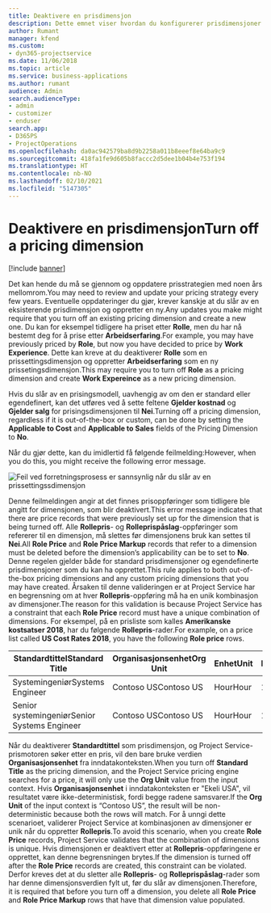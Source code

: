 ```yaml
---
title: Deaktivere en prisdimensjon
description: Dette emnet viser hvordan du konfigurerer prisdimensjoner i Project Service- løsningen.
author: Rumant
manager: kfend
ms.custom:
- dyn365-projectservice
ms.date: 11/06/2018
ms.topic: article
ms.service: business-applications
ms.author: rumant
audience: Admin
search.audienceType:
- admin
- customizer
- enduser
search.app:
- D365PS
- ProjectOperations
ms.openlocfilehash: da0ac942579ba8d9b2258a011b8eeef8e64ba9c9
ms.sourcegitcommit: 418fa1fe9d605b8faccc2d5dee1b04b4e753f194
ms.translationtype: HT
ms.contentlocale: nb-NO
ms.lasthandoff: 02/10/2021
ms.locfileid: "5147305"
---
```

# <a name="turn-off-a-pricing-dimension"></a><span data-ttu-id="3346f-103">Deaktivere en prisdimensjon</span><span class="sxs-lookup"><span data-stu-id="3346f-103">Turn off a pricing dimension</span></span>

[!include [banner](../includes/psa-now-project-operations.md)]

<span data-ttu-id="3346f-104">Det kan hende du må se gjennom og oppdatere prisstrategien med noen års mellomrom.</span><span class="sxs-lookup"><span data-stu-id="3346f-104">You may need to review and update your pricing strategy every few years.</span></span> <span data-ttu-id="3346f-105">Eventuelle oppdateringer du gjør, krever kanskje at du slår av en eksisterende prisdimensjon og oppretter en ny.</span><span class="sxs-lookup"><span data-stu-id="3346f-105">Any updates you make might require that you turn off an existing pricing dimension and create a new one.</span></span> <span data-ttu-id="3346f-106">Du kan for eksempel tidligere ha priset etter **Rolle**, men du har nå bestemt deg for å prise etter **Arbeidserfaring**.</span><span class="sxs-lookup"><span data-stu-id="3346f-106">For example, you may have previously priced by **Role**, but now you have decided to price by **Work Experience**.</span></span> <span data-ttu-id="3346f-107">Dette kan kreve at du deaktiverer **Rolle** som en prissettingsdimensjon og oppretter **Arbeidserfaring** som en ny prissetingsdimensjon.</span><span class="sxs-lookup"><span data-stu-id="3346f-107">This may require you to turn off **Role** as a pricing dimension and create **Work Expereince** as a new pricing dimension.</span></span> 

<span data-ttu-id="3346f-108">Hvis du slår av en prisingsmodell, uavhengig av om den er standard eller egendefinert, kan det utføres ved å sette feltene **Gjelder kostnad** og **Gjelder salg** for prisingsdimensjonen til **Nei**.</span><span class="sxs-lookup"><span data-stu-id="3346f-108">Turning off a pricing dimension, regardless if it is out-of-the-box or custom, can be done by setting the **Applicable to Cost** and **Applicable to Sales** fields of the Pricing Dimension to **No**.</span></span>

<span data-ttu-id="3346f-109">Når du gjør dette, kan du imidlertid få følgende feilmelding:</span><span class="sxs-lookup"><span data-stu-id="3346f-109">However, when you do this, you might receive the following error message.</span></span>

![Feil ved forretningsprosess er sannsynlig når du slår av en prissettingssdimensjon](media/Business-Process-Error.png)


<span data-ttu-id="3346f-111">Denne feilmeldingen angir at det finnes prisoppføringer som tidligere ble angitt for dimensjonen, som blir deaktivert.</span><span class="sxs-lookup"><span data-stu-id="3346f-111">This error message indicates that there are price records that were previously set up for the dimension that is being turned off.</span></span> <span data-ttu-id="3346f-112">Alle **Rollepris**- og **Rolleprispåslag**-oppføringer som refererer til en dimensjon, må slettes før dimensjonens bruk kan settes til **Nei**.</span><span class="sxs-lookup"><span data-stu-id="3346f-112">All **Role Price** and **Role Price Markup** records that refer to a dimension must be deleted before the dimension’s applicability can be to set to **No**.</span></span> <span data-ttu-id="3346f-113">Denne regelen gjelder både for standard prisdimensjoner og egendefinerte prisdimensjoner som du kan ha opprettet.</span><span class="sxs-lookup"><span data-stu-id="3346f-113">This rule applies to both out-of-the-box pricing dimensions and any custom pricing dimensions that you may have created.</span></span> <span data-ttu-id="3346f-114">Årsaken til denne valideringen er at Project Service har en begrensning om at hver **Rollepris**-oppføring må ha en unik kombinasjon av dimensjoner.</span><span class="sxs-lookup"><span data-stu-id="3346f-114">The reason for this validation is because Project Service has a constraint that each **Role Price** record must have a unique combination of dimensions.</span></span> <span data-ttu-id="3346f-115">For eksempel, på en prisliste som kalles **Amerikanske kostsatser 2018**, har du følgende **Rollepris**-rader.</span><span class="sxs-lookup"><span data-stu-id="3346f-115">For example, on a price list called **US Cost Rates 2018**, you have the following **Role price** rows.</span></span> 

| <span data-ttu-id="3346f-116">Standardtittel</span><span class="sxs-lookup"><span data-stu-id="3346f-116">Standard Title</span></span>         | <span data-ttu-id="3346f-117">Organisasjonsenhet</span><span class="sxs-lookup"><span data-stu-id="3346f-117">Org Unit</span></span>    |<span data-ttu-id="3346f-118">Enhet</span><span class="sxs-lookup"><span data-stu-id="3346f-118">Unit</span></span>   |<span data-ttu-id="3346f-119">Pris</span><span class="sxs-lookup"><span data-stu-id="3346f-119">Price</span></span>  |<span data-ttu-id="3346f-120">Valuta</span><span class="sxs-lookup"><span data-stu-id="3346f-120">Currency</span></span>  |
| -----------------------|-------------|-------|-------|----------|
| <span data-ttu-id="3346f-121">Systemingeniør</span><span class="sxs-lookup"><span data-stu-id="3346f-121">Systems Engineer</span></span>|<span data-ttu-id="3346f-122">Contoso US</span><span class="sxs-lookup"><span data-stu-id="3346f-122">Contoso US</span></span>|<span data-ttu-id="3346f-123">Hour</span><span class="sxs-lookup"><span data-stu-id="3346f-123">Hour</span></span>| <span data-ttu-id="3346f-124">100</span><span class="sxs-lookup"><span data-stu-id="3346f-124">100</span></span>|<span data-ttu-id="3346f-125">USD</span><span class="sxs-lookup"><span data-stu-id="3346f-125">USD</span></span>|
| <span data-ttu-id="3346f-126">Senior systemingeniør</span><span class="sxs-lookup"><span data-stu-id="3346f-126">Senior Systems Engineer</span></span>|<span data-ttu-id="3346f-127">Contoso US</span><span class="sxs-lookup"><span data-stu-id="3346f-127">Contoso US</span></span>|<span data-ttu-id="3346f-128">Hour</span><span class="sxs-lookup"><span data-stu-id="3346f-128">Hour</span></span>| <span data-ttu-id="3346f-129">150</span><span class="sxs-lookup"><span data-stu-id="3346f-129">150</span></span>| <span data-ttu-id="3346f-130">USD</span><span class="sxs-lookup"><span data-stu-id="3346f-130">USD</span></span>|


<span data-ttu-id="3346f-131">Når du deaktiverer **Standardtittel** som prisdimensjon, og Project Service-prismotoren søker etter en pris, vil den bare bruke verdien **Organisasjonsenhet** fra inndatakonteksten.</span><span class="sxs-lookup"><span data-stu-id="3346f-131">When you turn off **Standard Title** as the pricing dimension, and the Project Service pricing engine searches for a price, it will only use the **Org Unit** value from the input context.</span></span> <span data-ttu-id="3346f-132">Hvis **Organisasjonsenhet** i inndatakonteksten er "Ekeli USA", vil resultatet være ikke-deterministisk, fordi begge radene samsvarer.</span><span class="sxs-lookup"><span data-stu-id="3346f-132">If the **Org Unit** of the input context is “Contoso US”, the result will be non-deterministic because both the rows will match.</span></span> <span data-ttu-id="3346f-133">For å unngi dette scenarioet, validerer Project Service at kombinasjonen av dimensjoner er unik når du oppretter **Rollepris**.</span><span class="sxs-lookup"><span data-stu-id="3346f-133">To avoid this scenario, when you create **Role Price** records, Project Service validates that the combination of dimensions is unique.</span></span> <span data-ttu-id="3346f-134">Hvis dimensjonen er deaktivert etter at **Rollepris**-oppføringene er opprettet, kan denne begrensningen brytes.</span><span class="sxs-lookup"><span data-stu-id="3346f-134">If the dimension is turned off after the **Role Price** records are created, this constraint can be violated.</span></span> <span data-ttu-id="3346f-135">Derfor kreves det at du sletter alle **Rollepris**- og **Rolleprispåslag**-rader som har denne dimensjonsverdien fylt ut, før du slår av dimensjonen.</span><span class="sxs-lookup"><span data-stu-id="3346f-135">Therefore, it is required that before you turn off a dimension, you delete all **Role Price** and **Role Price Markup** rows that have that dimension value populated.</span></span>

